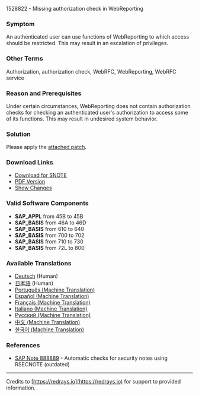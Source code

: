 1528822 - Missing authorization check in WebReporting

### Symptom

An authenticated user can use functions of WebReporting to which access should be restricted. This may result in an escalation of privileges.

### Other Terms

Authorization, authorization check, WebRFC, WebReporting, WebRFC service

### Reason and Prerequisites

Under certain circumstances, WebReporting does not contain authorization checks for checking an authenticated user's authorization to access some of its functions. This may result in undesired system behavior.

### Solution

Please apply the [attached patch](https://notesdownloads.sap.com/note/0040000009067272017).

### Download Links

- [Download for SNOTE](https://notesdownloads.sap.com/note/0040000009067272017)
- [PDF Version](https://userapps.support.sap.com/sap/support/sfm/notes/print/0001528822?language=en-US&token=B3F0C82C47AE4E69FF77DE355DF7CDFC)
- [Show Changes](https://me.sap.com/notesLatestChanges/0001528822/E/diff)

### Valid Software Components

- **SAP_APPL** from 45B to 45B
- **SAP_BASIS** from 46A to 46D
- **SAP_BASIS** from 610 to 640
- **SAP_BASIS** from 700 to 702
- **SAP_BASIS** from 710 to 730
- **SAP_BASIS** from 72L to 800

### Available Translations

- [Deutsch](https://me.sap.com/notes/0001528822/D) (Human)
- [日本語](https://me.sap.com/notes/0001528822/J) (Human)
- [Português (Machine Translation)](https://me.sap.com/notes/0001528822/P)
- [Español (Machine Translation)](https://me.sap.com/notes/0001528822/S)
- [Français (Machine Translation)](https://me.sap.com/notes/0001528822/F)
- [Italiano (Machine Translation)](https://me.sap.com/notes/0001528822/I)
- [Русский (Machine Translation)](https://me.sap.com/notes/0001528822/R)
- [中文 (Machine Translation)](https://me.sap.com/notes/0001528822/1)
- [한국어 (Machine Translation)](https://me.sap.com/notes/0001528822/3)

### References

- [SAP Note 888889](https://me.sap.com/notes/888889) - Automatic checks for security notes using RSECNOTE (outdated)

---

Credits to [https://redrays.io](https://redrays.io) for support to provided information.